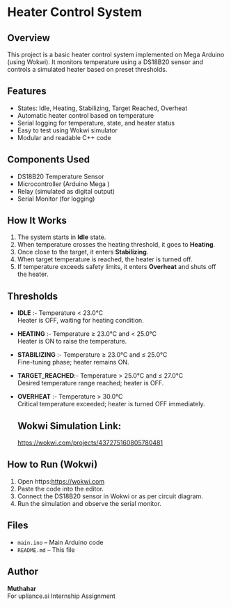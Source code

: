 
# Heater Control System

## Overview

This project is a basic heater control system implemented on Mega Arduino (using Wokwi). It monitors temperature using a DS18B20 sensor and controls a simulated heater based on preset thresholds.

## Features

- States: Idle, Heating, Stabilizing, Target Reached, Overheat
- Automatic heater control based on temperature
- Serial logging for temperature, state, and heater status
- Easy to test using Wokwi simulator
- Modular and readable C++ code

## Components Used

- DS18B20 Temperature Sensor
- Microcontroller (Arduino Mega )
- Relay (simulated as digital output)
- Serial Monitor (for logging)

## How It Works

1. The system starts in **Idle** state.
2. When temperature crosses the heating threshold, it goes to **Heating**.
3. Once close to the target, it enters **Stabilizing**.
4. When target temperature is reached, the heater is turned off.
5. If temperature exceeds safety limits, it enters **Overheat** and shuts off the heater.

## Thresholds 

- **IDLE**          :- Temperature < 23.0°C  
                      Heater is OFF, waiting for heating condition.

- **HEATING**       :- Temperature ≥ 23.0°C and < 25.0°C  
                      Heater is ON to raise the temperature.

- **STABILIZING**   :- Temperature ≥ 23.0°C and ≤ 25.0°C  
                      Fine-tuning phase; heater remains ON.

- **TARGET_REACHED**:- Temperature > 25.0°C and ≤ 27.0°C  
                      Desired temperature range reached; heater is OFF.

- **OVERHEAT**      :- Temperature > 30.0°C  
                      Critical temperature exceeded; heater is turned OFF immediately.

  ## Wokwi Simulation Link:
  https://wokwi.com/projects/437275160805780481

## How to Run (Wokwi)

1. Open https:https://wokwi.com
2. Paste the code into the editor.
3. Connect the DS18B20 sensor in Wokwi or as per circuit diagram.
4. Run the simulation and observe the serial monitor.

## Files

- `main.ino` – Main Arduino code
- `README.md` – This file

## Author

**Muthahar**  
For upliance.ai Internship Assignment
